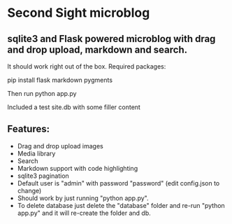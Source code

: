 # Second Sight microblog
## sqlite3 and Flask powered microblog with drag and drop upload, markdown and search.

It should work right out of the box.
Required packages:

pip install flask markdown pygments

Then run python app.py

Included a test site.db with some filler content

## Features:
* Drag and drop upload images
* Media library
* Search
* Markdown support with code highlighting
* sqlite3 pagination
* Default user is "admin" with password "password" (edit config.json to change)
* Should work by just running "python app.py".
* To delete database just delete the "database" folder and re-run "python app.py" and it will re-create the folder and db.
